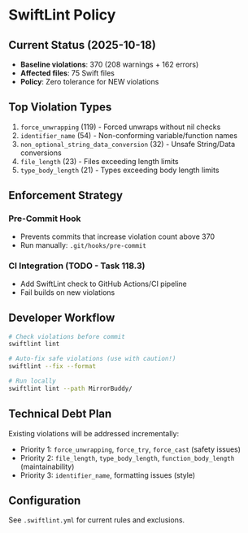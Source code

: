 # SwiftLint Policy

## Current Status (2025-10-18)
- **Baseline violations**: 370 (208 warnings + 162 errors)
- **Affected files**: 75 Swift files
- **Policy**: Zero tolerance for NEW violations

## Top Violation Types
1. `force_unwrapping` (119) - Forced unwraps without nil checks
2. `identifier_name` (54) - Non-conforming variable/function names
3. `non_optional_string_data_conversion` (32) - Unsafe String/Data conversions
4. `file_length` (23) - Files exceeding length limits
5. `type_body_length` (21) - Types exceeding body length limits

## Enforcement Strategy
### Pre-Commit Hook
- Prevents commits that increase violation count above 370
- Run manually: `.git/hooks/pre-commit`

### CI Integration (TODO - Task 118.3)
- Add SwiftLint check to GitHub Actions/CI pipeline
- Fail builds on new violations

## Developer Workflow
```bash
# Check violations before commit
swiftlint lint

# Auto-fix safe violations (use with caution!)
swiftlint --fix --format

# Run locally
swiftlint lint --path MirrorBuddy/
```

## Technical Debt Plan
Existing violations will be addressed incrementally:
- Priority 1: `force_unwrapping`, `force_try`, `force_cast` (safety issues)
- Priority 2: `file_length`, `type_body_length`, `function_body_length` (maintainability)
- Priority 3: `identifier_name`, formatting issues (style)

## Configuration
See `.swiftlint.yml` for current rules and exclusions.
